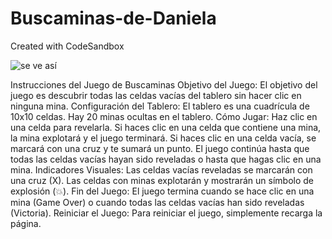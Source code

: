# Buscaminas-de-Daniela
Created with CodeSandbox

![se ve así](https://github.com/user-attachments/assets/05b3d941-df0f-4447-b999-a208ca8743e1)

Instrucciones del Juego de Buscaminas
Objetivo del Juego:
El objetivo del juego es descubrir todas las celdas vacías del tablero sin hacer clic en ninguna mina.
Configuración del Tablero:
El tablero es una cuadrícula de 10x10 celdas.
Hay 20 minas ocultas en el tablero.
Cómo Jugar:
Haz clic en una celda para revelarla.
Si haces clic en una celda que contiene una mina, la mina explotará y el juego terminará.
Si haces clic en una celda vacía, se marcará con una cruz y te sumará un punto.
El juego continúa hasta que todas las celdas vacías hayan sido reveladas o hasta que hagas clic en una mina.
Indicadores Visuales:
Las celdas vacías reveladas se marcarán con una cruz (X).
Las celdas con minas explotarán y mostrarán un símbolo de explosión (💥).
Fin del Juego:
El juego termina cuando se hace clic en una mina (Game Over) o cuando todas las celdas vacías han sido reveladas (Victoria).
Reiniciar el Juego:
Para reiniciar el juego, simplemente recarga la página.

